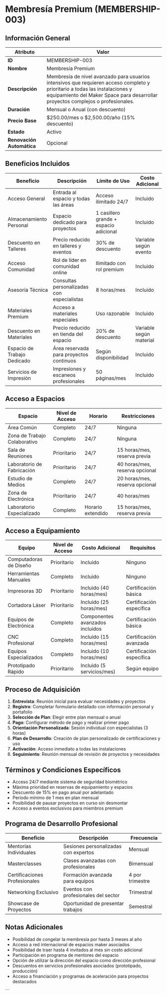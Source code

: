 # Membresía Premium (MEMBERSHIP-003)

## Información General

| Atributo | Valor |
|----------|-------|
| **ID** | MEMBERSHIP-003 |
| **Nombre** | Membresía Premium |
| **Descripción** | Membresía de nivel avanzado para usuarios intensivos que requieren acceso completo y prioritario a todas las instalaciones y equipamiento del Maker Space para desarrollar proyectos complejos o profesionales. |
| **Duración** | Mensual o Anual (con descuento) |
| **Precio Base** | $250.00/mes o $2,500.00/año (15% descuento) |
| **Estado** | Activo |
| **Renovación Automática** | Opcional |

## Beneficios Incluidos

| Beneficio | Descripción | Límite de Uso | Costo Adicional |
|-----------|-------------|---------------|-----------------|
| Acceso General | Entrada al espacio y todas las áreas | Acceso ilimitado 24/7 | Incluido |
| Almacenamiento Personal | Espacio dedicado para proyectos | 1 casillero grande + espacio adicional | Incluido |
| Descuento en Talleres | Precio reducido en talleres y eventos | 30% de descuento | Variable según evento |
| Acceso Comunidad | Rol de líder en comunidad online | Ilimitado con rol premium | Incluido |
| Asesoría Técnica | Consultas personalizadas con especialistas | 8 horas/mes | Incluido |
| Materiales Premium | Acceso a materiales especiales | Uso razonable | Incluido |
| Descuento en Materiales | Precio reducido en tienda del espacio | 20% de descuento | Variable según material |
| Espacio de Trabajo Dedicado | Área reservada para proyectos continuos | Según disponibilidad | Incluido |
| Servicios de Impresión | Impresiones y escaneos profesionales | 50 páginas/mes | Incluido |

## Acceso a Espacios

| Espacio | Nivel de Acceso | Horario | Restricciones |
|---------|-----------------|---------|---------------|
| Área Común | Completo | 24/7 | Ninguna |
| Zona de Trabajo Colaborativo | Completo | 24/7 | Ninguna |
| Sala de Reuniones | Prioritario | 24/7 | 15 horas/mes, reserva previa |
| Laboratorio de Fabricación | Prioritario | 24/7 | 40 horas/mes, reserva opcional |
| Estudio de Medios | Completo | 24/7 | 20 horas/mes, reserva opcional |
| Zona de Electrónica | Prioritario | 24/7 | 40 horas/mes |
| Laboratorio Especializado | Completo | Horario extendido | 15 horas/mes, reserva previa |

## Acceso a Equipamiento

| Equipo | Nivel de Acceso | Costo Adicional | Requisitos |
|--------|-----------------|-----------------|------------|
| Computadoras de Diseño | Prioritario | Incluido | Ninguno |
| Herramientas Manuales | Completo | Incluido | Ninguno |
| Impresoras 3D | Prioritario | Incluido (40 horas/mes) | Certificación básica |
| Cortadora Láser | Prioritario | Incluido (25 horas/mes) | Certificación específica |
| Equipos de Electrónica | Completo | Componentes avanzados incluidos | Certificación básica |
| CNC Profesional | Completo | Incluido (15 horas/mes) | Certificación avanzada |
| Equipos Especializados | Completo | Incluido (10 horas/mes) | Certificación específica |
| Prototipado Rápido | Prioritario | Incluido (5 servicios/mes) | Según equipo |

## Proceso de Adquisición

1. **Entrevista**: Reunión inicial para evaluar necesidades y proyectos
2. **Registro**: Completar formulario detallado con información personal y portafolio
3. **Selección de Plan**: Elegir entre plan mensual o anual
4. **Pago**: Configurar método de pago y realizar primer pago
5. **Orientación Personalizada**: Sesión individual con especialistas (3 horas)
6. **Plan de Desarrollo**: Creación de plan personalizado de certificaciones y uso
7. **Activación**: Acceso inmediato a todas las instalaciones
8. **Seguimiento**: Reunión mensual de revisión de proyectos y necesidades

## Términos y Condiciones Específicos

- Acceso 24/7 mediante sistema de seguridad biométrico
- Máxima prioridad en reservas de equipamiento y espacios
- Descuento de 15% en pago anual por adelantado
- Período mínimo de 1 mes en plan mensual
- Posibilidad de pausar proyectos en curso sin desmontar
- Acceso a eventos exclusivos para miembros premium

## Programa de Desarrollo Profesional

| Beneficio | Descripción | Frecuencia |
|-----------|-------------|------------|
| Mentorías Individuales | Sesiones personalizadas con expertos | Mensual |
| Masterclasses | Clases avanzadas con profesionales | Bimensual |
| Certificaciones Profesionales | Formación avanzada para equipos | 4 por trimestre |
| Networking Exclusivo | Eventos con profesionales del sector | Trimestral |
| Showcase de Proyectos | Oportunidad de presentar trabajos | Semestral |

## Notas Adicionales

- Posibilidad de congelar la membresía por hasta 3 meses al año
- Acceso a red internacional de espacios maker asociados
- Posibilidad de traer hasta 4 invitados al mes sin costo adicional
- Participación en programa de mentores del espacio
- Opción de utilizar la dirección del espacio como dirección profesional
- Descuentos en servicios profesionales asociados (prototipado, producción)
- Acceso a financiación y programas de aceleración para proyectos destacados

\`\`\`
